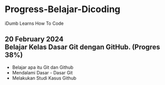 # Progress-Belajar-Dicoding
iDumb Learns How To Code

20 February 2024<br>
Belajar Kelas Dasar Git dengan GitHub. (Progres 38%)
--
* Belajar apa itu Git dan Github
* Mendalami Dasar - Dasar Git
* Melakukan Studi Kasus Github
